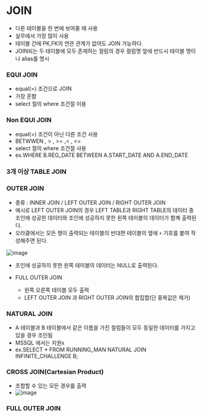 # JOIN 
* 다른 테이블을 한 번에 보여줄 때 사용
* 실무에서 가장 많이 사용
* 테이블 간에 PK,FK의 연관 관계가 없어도 JOIN 가능하다.
* JOIN되는 두 테이블에 모두 존재하는 컬럼의 경우 컬럼명 앞에 반드시 테이블 명이나 alias를 명시

### EQUI JOIN
* equal(=) 조건으로 JOIN
* 가장 흔함
* select 절의 where 조건절 이용

### Non EQUI JOIN
* equal(=) 조건이 아닌 다른 조건 사용
* BETWWEN , > , >= ,< , <= 
* select 절의 where 조건절 사용
* ex.WHERE B.REG_DATE BETWEEN A.START_DATE AND A.END_DATE

### 3개 이상 TABLE JOIN

### OUTER JOIN
* 종류 : INNER JOIN / LEFT OUTER JOIN / RIGHT OUTER JOIN
* 예시로 LEFT OUTER JOIN의 경우 LEFT TABLE과 RIGHT TABLE의 데이터 중 조인에 성공한 데이터와 조인에 성공하지 못한 왼쪽 테이블의 데이터가 함꼐 출력된다.
* 오라클에서는 모든 행이 출력되는 테이블의 반대편 테이블의 옆에 `+` 기호를 붙여 작성해주면 된다.

![image](https://user-images.githubusercontent.com/62399318/218275080-e364008e-3723-47d4-92cf-3a30585fae3f.png)
* 조인에 성공하지 못한 왼쪽 테이블의 데이터는 NULL로 출력된다.


* FULL OUTER JOIN
  * 왼쪽 오른쪽 테이블 모두 출력
  * LEFT OUTER JOIN 과 RIGHT OUTER JOIN의 합집합(단 중복값은 제거)
   
### NATURAL JOIN
* A 테이블과 B 테이블에서 같은 이름을 가진 컬럼들이 모두 동일한 데이터를 가지고 있을 경우 조인됨
* MSSQL 에서는 지원x
* ex.SELECT * FROM RUNNING_MAN NATURAL JOIN INFINITE_CHALLENGE B;

### CROSS JOIN(Cartesian Product)
* 조합할 수 있는 모든 경우를 출력
* ![image](https://user-images.githubusercontent.com/62399318/218276770-d3390460-889a-40e4-bdff-3823d2a96cf5.png)

### FULL OUTER JOIN
